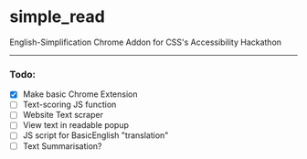 # simple_read
English-Simplification Chrome Addon for CSS's Accessibility Hackathon

---


### Todo:
- [x] Make basic Chrome Extension
- [ ] Text-scoring JS function
- [ ] Website Text scraper
- [ ] View text in readable popup
- [ ] JS script for BasicEnglish "translation"
- [ ] Text Summarisation?
